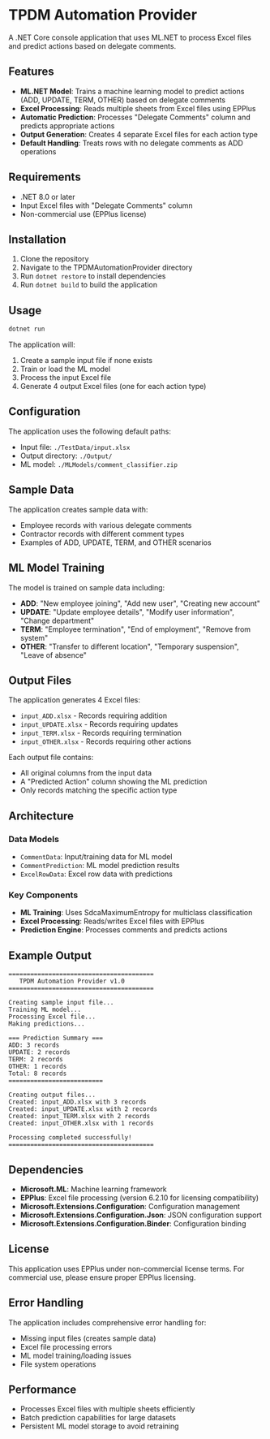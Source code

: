 # TPDM Automation Provider

A .NET Core console application that uses ML.NET to process Excel files and predict actions based on delegate comments.

## Features

- **ML.NET Model**: Trains a machine learning model to predict actions (ADD, UPDATE, TERM, OTHER) based on delegate comments
- **Excel Processing**: Reads multiple sheets from Excel files using EPPlus
- **Automatic Prediction**: Processes "Delegate Comments" column and predicts appropriate actions
- **Output Generation**: Creates 4 separate Excel files for each action type
- **Default Handling**: Treats rows with no delegate comments as ADD operations

## Requirements

- .NET 8.0 or later
- Input Excel files with "Delegate Comments" column
- Non-commercial use (EPPlus license)

## Installation

1. Clone the repository
2. Navigate to the TPDMAutomationProvider directory
3. Run `dotnet restore` to install dependencies
4. Run `dotnet build` to build the application

## Usage

```bash
dotnet run
```

The application will:
1. Create a sample input file if none exists
2. Train or load the ML model
3. Process the input Excel file
4. Generate 4 output Excel files (one for each action type)

## Configuration

The application uses the following default paths:
- Input file: `./TestData/input.xlsx`
- Output directory: `./Output/`
- ML model: `./MLModels/comment_classifier.zip`

## Sample Data

The application creates sample data with:
- Employee records with various delegate comments
- Contractor records with different comment types
- Examples of ADD, UPDATE, TERM, and OTHER scenarios

## ML Model Training

The model is trained on sample data including:
- **ADD**: "New employee joining", "Add new user", "Creating new account"
- **UPDATE**: "Update employee details", "Modify user information", "Change department"
- **TERM**: "Employee termination", "End of employment", "Remove from system"
- **OTHER**: "Transfer to different location", "Temporary suspension", "Leave of absence"

## Output Files

The application generates 4 Excel files:
- `input_ADD.xlsx` - Records requiring addition
- `input_UPDATE.xlsx` - Records requiring updates
- `input_TERM.xlsx` - Records requiring termination
- `input_OTHER.xlsx` - Records requiring other actions

Each output file contains:
- All original columns from the input data
- A "Predicted Action" column showing the ML prediction
- Only records matching the specific action type

## Architecture

### Data Models
- `CommentData`: Input/training data for ML model
- `CommentPrediction`: ML model prediction results
- `ExcelRowData`: Excel row data with predictions

### Key Components
- **ML Training**: Uses SdcaMaximumEntropy for multiclass classification
- **Excel Processing**: Reads/writes Excel files with EPPlus
- **Prediction Engine**: Processes comments and predicts actions

## Example Output

```
========================================
   TPDM Automation Provider v1.0
========================================

Creating sample input file...
Training ML model...
Processing Excel file...
Making predictions...

=== Prediction Summary ===
ADD: 3 records
UPDATE: 2 records
TERM: 2 records
OTHER: 1 records
Total: 8 records
==========================

Creating output files...
Created: input_ADD.xlsx with 3 records
Created: input_UPDATE.xlsx with 2 records
Created: input_TERM.xlsx with 2 records
Created: input_OTHER.xlsx with 1 records

Processing completed successfully!
========================================
```

## Dependencies

- **Microsoft.ML**: Machine learning framework
- **EPPlus**: Excel file processing (version 6.2.10 for licensing compatibility)
- **Microsoft.Extensions.Configuration**: Configuration management
- **Microsoft.Extensions.Configuration.Json**: JSON configuration support
- **Microsoft.Extensions.Configuration.Binder**: Configuration binding

## License

This application uses EPPlus under non-commercial license terms. For commercial use, please ensure proper EPPlus licensing.

## Error Handling

The application includes comprehensive error handling for:
- Missing input files (creates sample data)
- Excel file processing errors
- ML model training/loading issues
- File system operations

## Performance

- Processes Excel files with multiple sheets efficiently
- Batch prediction capabilities for large datasets
- Persistent ML model storage to avoid retraining